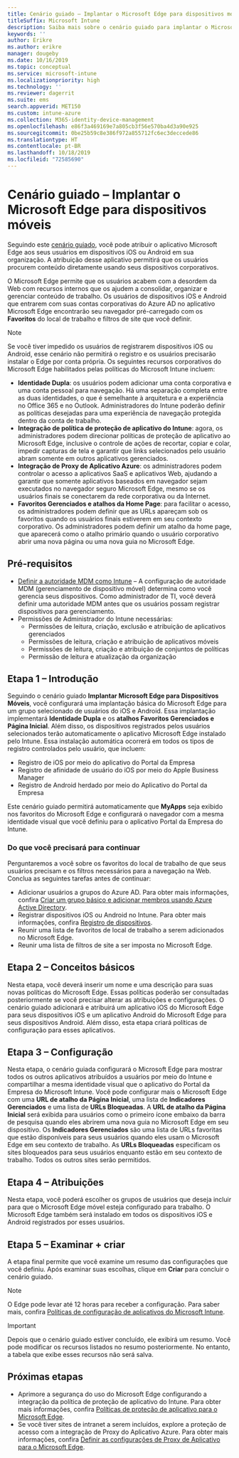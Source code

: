 ```yaml
---
title: Cenário guiado – Implantar o Microsoft Edge para dispositivos móveis
titleSuffix: Microsoft Intune
description: Saiba mais sobre o cenário guiado para implantar o Microsoft Edge para Dispositivos Móveis do portal de Gerenciamento de Dispositivo do Microsoft 365.
keywords: ''
author: Erikre
ms.author: erikre
manager: dougeby
ms.date: 10/16/2019
ms.topic: conceptual
ms.service: microsoft-intune
ms.localizationpriority: high
ms.technology: ''
ms.reviewer: dagerrit
ms.suite: ems
search.appverid: MET150
ms.custom: intune-azure
ms.collection: M365-identity-device-management
ms.openlocfilehash: e86f3a469169e7a805cb3f56e570ba4d3a90e925
ms.sourcegitcommit: 0be25b59c8e386f972a855712fc6ec3deccede86
ms.translationtype: HT
ms.contentlocale: pt-BR
ms.lasthandoff: 10/18/2019
ms.locfileid: "72585690"
---
```

# <a name="guided-scenario---deploy-microsoft-edge-for-mobile"></a>Cenário guiado – Implantar o Microsoft Edge para dispositivos móveis 

Seguindo este [cenário guiado](~/fundamentals/guided-scenarios-overview.md), você pode atribuir o aplicativo Microsoft Edge aos seus usuários em dispositivos iOS ou Android em sua organização. A atribuição desse aplicativo permitirá que os usuários procurem conteúdo diretamente usando seus dispositivos corporativos. 

O Microsoft Edge permite que os usuários acabem com a desordem da Web com recursos internos que os ajudem a consolidar, organizar e gerenciar conteúdo de trabalho. Os usuários de dispositivos iOS e Android que entrarem com suas contas corporativas do Azure AD no aplicativo Microsoft Edge encontrarão seu navegador pré-carregado com os **Favoritos** do local de trabalho e filtros de site que você definir.

> [!NOTE]
> Se você tiver impedido os usuários de registrarem dispositivos iOS ou Android, esse cenário não permitirá o registro e os usuários precisarão instalar o Edge por conta própria.
Os seguintes recursos corporativos do Microsoft Edge habilitados pelas políticas do Microsoft Intune incluem: 

- **Identidade Dupla**: os usuários podem adicionar uma conta corporativa e uma conta pessoal para navegação. Há uma separação completa entre as duas identidades, o que é semelhante à arquitetura e a experiência no Office 365 e no Outlook. Administradores do Intune poderão definir as políticas desejadas para uma experiência de navegação protegida dentro da conta de trabalho. 
- **Integração de política de proteção de aplicativo do Intune**: agora, os administradores podem direcionar políticas de proteção de aplicativo ao Microsoft Edge, inclusive o controle de ações de recortar, copiar e colar, impedir capturas de tela e garantir que links selecionados pelo usuário abram somente em outros aplicativos gerenciados.
- **Integração de Proxy de Aplicativo Azure**: os administradores podem controlar o acesso a aplicativos SaaS e aplicativos Web, ajudando a garantir que somente aplicativos baseados em navegador sejam executados no navegador seguro Microsoft Edge, mesmo se os usuários finais se conectarem da rede corporativa ou da Internet. 
- **Favoritos Gerenciados e atalhos da Home Page**: para facilitar o acesso, os administradores podem definir que as URLs apareçam sob os favoritos quando os usuários finais estiverem em seu contexto corporativo. Os administradores podem definir um atalho da home page, que aparecerá como o atalho primário quando o usuário corporativo abrir uma nova página ou uma nova guia no Microsoft Edge.

## <a name="prerequisites"></a>Pré-requisitos

- [Definir a autoridade MDM como Intune](mdm-authority-set.md#set-mdm-authority-to-intune) – A configuração de autoridade MDM (gerenciamento de dispositivo móvel) determina como você gerencia seus dispositivos. Como administrador de TI, você deverá definir uma autoridade MDM antes que os usuários possam registrar dispositivos para gerenciamento.
- Permissões de Administrador do Intune necessárias:
    - Permissões de leitura, criação, exclusão e atribuição de aplicativos gerenciados
    - Permissões de leitura, criação e atribuição de aplicativos móveis
    - Permissões de leitura, criação e atribuição de conjuntos de políticas
    - Permissão de leitura e atualização da organização

## <a name="step-1---introduction"></a>Etapa 1 – Introdução

Seguindo o cenário guiado **Implantar Microsoft Edge para Dispositivos Móveis**, você configurará uma implantação básica do Microsoft Edge para um grupo selecionado de usuários do iOS e Android. Essa implantação implementará **Identidade Dupla** e os **atalhos Favoritos Gerenciados e Página Inicial**. Além disso, os dispositivos registrados pelos usuários selecionados terão automaticamente o aplicativo Microsoft Edge instalado pelo Intune. Essa instalação automática ocorrerá em todos os tipos de registro controlados pelo usuário, que incluem: 
- Registro de iOS por meio do aplicativo do Portal da Empresa 
- Registro de afinidade de usuário do iOS por meio do Apple Business Manager 
- Registro de Android herdado por meio do Aplicativo do Portal da Empresa 

Este cenário guiado permitirá automaticamente que **MyApps** seja exibido nos favoritos do Microsoft Edge e configurará o navegador com a mesma identidade visual que você definiu para o aplicativo Portal da Empresa do Intune. 

### <a name="what-you-will-need-to-continue"></a>Do que você precisará para continuar
Perguntaremos a você sobre os favoritos do local de trabalho de que seus usuários precisam e os filtros necessários para a navegação na Web. Conclua as seguintes tarefas antes de continuar:

- Adicionar usuários a grupos do Azure AD. Para obter mais informações, confira [Criar um grupo básico e adicionar membros usando Azure Active Directory](https://go.microsoft.com/fwlink/?linkid=2102458).
- Registrar dispositivos iOS ou Android no Intune. Para obter mais informações, confira [Registro de dispositivos](https://go.microsoft.com/fwlink/?linkid=2102547).
- Reunir uma lista de favoritos de local de trabalho a serem adicionados no Microsoft Edge.
- Reunir uma lista de filtros de site a ser imposta no Microsoft Edge.

## <a name="step-2---basics"></a>Etapa 2 – Conceitos básicos

Nesta etapa, você deverá inserir um nome e uma descrição para suas novas políticas do Microsoft Edge. Essas políticas poderão ser consultadas posteriormente se você precisar alterar as atribuições e configurações. O cenário guiado adicionará e atribuirá um aplicativo iOS do Microsoft Edge para seus dispositivos iOS e um aplicativo Android do Microsoft Edge para seus dispositivos Android. Além disso, esta etapa criará políticas de configuração para esses aplicativos.

## <a name="step-3---configuration"></a>Etapa 3 – Configuração

Nesta etapa, o cenário guiada configurará o Microsoft Edge para mostrar todos os outros aplicativos atribuídos a usuários por meio do Intune e compartilhar a mesma identidade visual que o aplicativo do Portal da Empresa do Microsoft Intune. Você pode configurar mais o Microsoft Edge com uma **URL de atalho da Página Inicial**, uma lista de **Indicadores Gerenciados** e uma lista de **URLs Bloqueadas**. A **URL de atalho da Página Inicial** será exibida para usuários como o primeiro ícone embaixo da barra de pesquisa quando eles abrirem uma nova guia no Microsoft Edge em seu dispositivo. Os **Indicadores Gerenciados** são uma lista de URLs favoritas que estão disponíveis para seus usuários quando eles usam o Microsoft Edge em seu contexto de trabalho. As **URLs Bloqueadas** especificam os sites bloqueados para seus usuários enquanto estão em seu contexto de trabalho. Todos os outros sites serão permitidos. 

## <a name="step-4---assignments"></a>Etapa 4 – Atribuições

Nesta etapa, você poderá escolher os grupos de usuários que deseja incluir para que o Microsoft Edge móvel esteja configurado para trabalho. O Microsoft Edge também será instalado em todos os dispositivos iOS e Android registrados por esses usuários.

## <a name="step-5---review--create"></a>Etapa 5 – Examinar + criar

A etapa final permite que você examine um resumo das configurações que você definiu. Após examinar suas escolhas, clique em **Criar** para concluir o cenário guiado. 

> [!NOTE]
> O Edge pode levar até 12 horas para receber a configuração. Para saber mais, confira [Políticas de configuração de aplicativos do Microsoft Intune](~/apps/app-configuration-policies-overview.md).

> [!IMPORTANT]
> Depois que o cenário guiado estiver concluído, ele exibirá um resumo. Você pode modificar os recursos listados no resumo posteriormente. No entanto, a tabela que exibe esses recursos não será salva.

## <a name="next-steps"></a>Próximas etapas

- Aprimore a segurança do uso do Microsoft Edge configurando a integração da política de proteção de aplicativo do Intune. Para obter mais informações, confira [Políticas de proteção de aplicativo para o Microsoft Edge](~/apps/manage-microsoft-edge.md#application-protection-policies-for-microsoft-edge).
- Se você tiver sites de intranet a serem incluídos, explore a proteção de acesso com a integração de Proxy do Aplicativo Azure. Para obter mais informações, confira [Definir as configurações de Proxy de Aplicativo para o Microsoft Edge](~/apps/manage-microsoft-edge.md#configure-application-proxy-settings-for-microsoft-edge).

